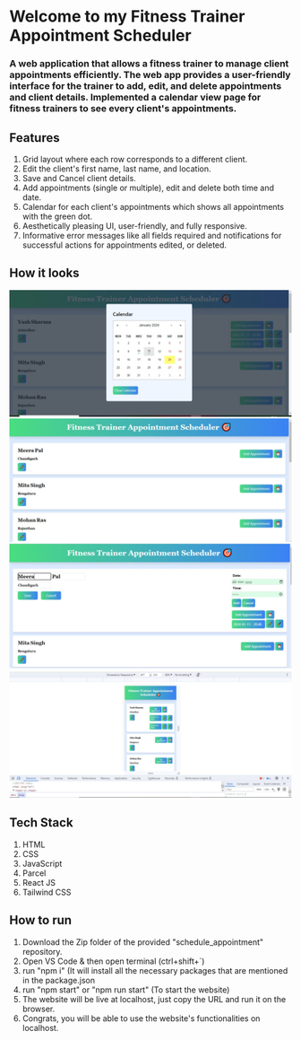 # Welcome to my Fitness Trainer Appointment Scheduler
### A web application that allows a fitness trainer to manage client appointments efficiently. The web app provides a user-friendly interface for the trainer to add, edit, and delete appointments and client details. Implemented a calendar view page for fitness trainers to see every client's appointments.

## Features
1) Grid layout where each row corresponds to a different client.
2) Edit the client's first name, last name, and location.
3) Save and Cancel client details.
4) Add appointments (single or multiple), edit and delete both time and date.
5) Calendar for each client's appointments which shows all appointments with the green dot.
6) Aesthetically pleasing UI, user-friendly, and fully responsive.
6) Informative error messages like all fields required and notifications for successful actions for appointments edited, or deleted.

## How it looks
![HomePage](./src/images/1.jpg)
![HomePage](./src/images/2.jpg)
![HomePage](./src/images/3.jpg)
![HomePage](./src/images/4.jpg)

## Tech Stack
1) HTML
2) CSS
3) JavaScript
4) Parcel
5) React JS
6) Tailwind CSS

## How to run
1) Download the Zip folder of the provided "schedule_appointment" repository.
2) Open VS Code & then open terminal (ctrl+shift+`)
3) run "npm i" (It will install all the necessary packages that are mentioned in the package.json
4) run "npm start" or "npm run start" (To start the website)
6) The website will be live at localhost, just copy the URL and run it on the browser.
7) Congrats, you will be able to use the website's functionalities on localhost.

